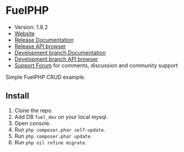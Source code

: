 # FuelPHP

* Version: 1.8.2
* [Website](https://fuelphp.com/)
* [Release Documentation](https://fuelphp.com/docs)
* [Release API browser](https://fuelphp.com/api)
* [Development branch Documentation](https://fuelphp.com/dev-docs)
* [Development branch API browser](https://fuelphp.com/dev-api)
* [Support Forum](https://forums.fuelphp.com) for comments, discussion and community support

Simple FuelPHP CRUD example.

## Install
1. Clone the repo.
2. Add DB `fuel_dev` on your local mysql.
3. Open console.
4. Run `php composer.phar self-update`. 
5. Run `php composer.phar update`.
6. Run `php oil refine migrate`.
